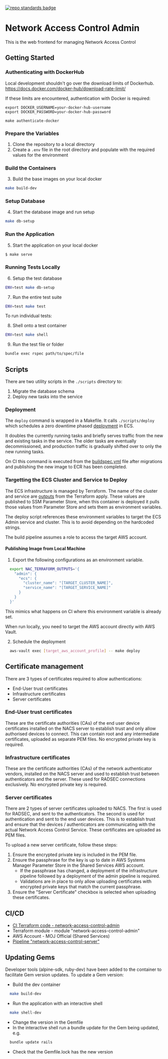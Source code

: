 [![repo standards badge](https://img.shields.io/badge/dynamic/json?color=blue&style=flat&logo=github&labelColor=32393F&label=MoJ%20Compliant&query=%24.result&url=https%3A%2F%2Foperations-engineering-reports.cloud-platform.service.justice.gov.uk%2Fapi%2Fv1%2Fcompliant_public_repositories%2Fnetwork-access-control-admin)](https://operations-engineering-reports.cloud-platform.service.justice.gov.uk/public-github-repositories.html#network-access-control-admin "Link to report")

# Network Access Control Admin

This is the web frontend for managing Network Access Control

## Getting Started

### Authenticating with DockerHub


Local development shouldn't go over the download limits of Dockerhub.
https://docs.docker.com/docker-hub/download-rate-limit/

If these limits are encountered, authentication with Docker is required:

```
export DOCKER_USERNAME=your-docker-hub-username
export DOCKER_PASSWORD=your-docker-hub-password

make authenticate-docker
```

### Prepare the Variables

1. Clone the repository to a local directory
1. Create a `.env` file in the root directory and populate with the required values for the environment



### Build the Containers
3. Build the base images on your local docker

```sh
make build-dev
```

### Setup Database

4. Start the database image and run setup

```sh
make db-setup
```

### Run the Application

5. Start the application on your local docker

```sh
$ make serve
```

### Running Tests Locally

6. Setup the test database

```sh
ENV=test make db-setup
```

7. Run the entire test suite

```sh
ENV=test make test
```

To run individual tests:

8. Shell onto a test container

```sh
ENV=test make shell
```

9. Run the test file or folder

```sh
bundle exec rspec path/to/spec/file
```

## Scripts

There are two utility scripts in the `./scripts` directory to:

1. Migrate the database schema
2. Deploy new tasks into the service

### Deployment

The `deploy` command is wrapped in a Makefile. It calls `./scripts/deploy` which schedules a zero downtime phased [deployment](https://docs.aws.amazon.com/AmazonECS/latest/developerguide/update-service.html) in ECS.

It doubles the currently running tasks and briefly serves traffic from the new and existing tasks in the service.
The older tasks are eventually decommissioned, and production traffic is gradually shifted over to only the new running tasks.

On CI this command is executed from the [buildspec.yml](./buildspec.yml) file after migrations and publishing the new image to ECR has been completed.

### Targetting the ECS Cluster and Service to Deploy

The ECS infrastructure is managed by Terraform. The name of the cluster and service are [outputs](https://www.terraform.io/docs/configuration/outputs.html) from the Terraform apply. These values are published to SSM Parameter Store, when this container is deployed it pulls those values from Parameter Store and sets them as environment variables.

The deploy script references these environment variables to target the ECS Admin service and cluster. This is to avoid depending on the hardcoded strings.

The build pipeline assumes a role to access the target AWS account.

#### Publishing Image from Local Machine

1. Export the following configurations as an environment variable.

```bash
  export NAC_TERRAFORM_OUTPUTS='{
    "admin": {
      "ecs": {
        "cluster_name": "[TARGET_CLUSTER_NAME]",
        "service_name": "[TARGET_SERVICE_NAME]"
      }
    }
  }'
```

This mimics what happens on CI where this environment variable is already set.

When run locally, you need to target the AWS account directly with AWS Vault.

2. Schedule the deployment

```bash
  aws-vault exec [target_aws_account_profile] -- make deploy
```

## Certificate management

There are 3 types of certificates required to allow authentications:
- End-User trust certificates
- Infrastructure certificates
- Server certificates

### End-User trust certificates

These are the certificate authorities (CAs) of the end user device certificates installed on the NACS server to establish trust and only allow authorised devices to connect. This can contain root and any intermediate certificates, uploaded as separate PEM files. No encrypted private key is required.

### Infrastructure certificates

These are the certificate authorities (CAs) of the network authenticator vendors, installed on the NACS server and used to establish trust between authenticators and the server. These used for RADSEC connections exclusively. No encrypted private key is required.

### Server certificates

There are 2 types of server certificates uploaded to NACS. 
The first is used for RADSEC, and sent to the authenticators. The second is used for authentication and sent to the end user devices. This is to establish trust and ensure that the devices / authenticators are communicating with the actual Network Access Control Service. 
These certificates are uploaded as PEM files. 

To upload a new server certificate, follow these steps:

1. Ensure the encrypted private key is included in the PEM file.
2. Ensure the passphrase for the key is up to date in AWS Systems Manager Parameter Store in the Shared Services AWS account.
    - If the passphrase has changed, a deployment of the infrastructure pipeline followed by a deployment of the admin pipeline is required.
    - Validations are in place to only allow uploading certificates with encrypted private keys that match the current passphrase.
3. Ensure the "Server Certificate" checkbox is selected when uploading these certificates.
## CI/CD

- [CI Terraform code - network-access-control-admin](https://github.com/ministryofjustice/network-access-control-admin)
- Terraform module - module "network-access-control-admin"
- AWS Account - MOJ Official (Shared Services)
- [Pipeline "network-access-control-server"](https://eu-west-2.console.aws.amazon.com/codesuite/codepipeline/pipelines/network-access-control-admin/view?region=eu-west-2)

## Updating Gems

Developer tools (alpine-sdk, ruby-dev) have been added to the container to facilitate Gem version updates. To update a Gem version:
- Build the dev container
```bash
  make build-dev
```
- Run the application with an interactive shell
```bash
  make shell-dev
```
- Change the version in the Gemfile
- In the interactive shell run a bundle update for the Gem being updated, e.g.

```bash
  bundle update rails
```
- Check that the Gemfile.lock has the new version
